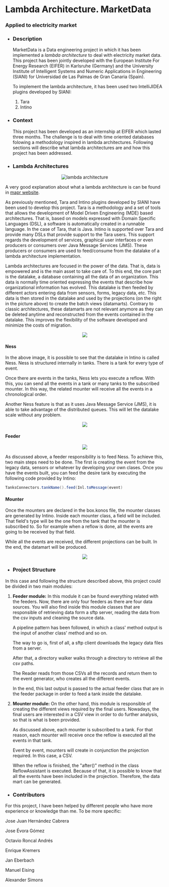 # Lambda Architecture. MarketData
### Applied to electricity market

* ### Description

    MarketData is a Data engineering project in which it has been implemented a *lambda architecture* to deal with electricity market data. This project has been jointly developed with the European Institute For Energy Research (EIFER) in Karlsruhe (Germany) and the University Institute of Intelligent Systems and Numeric Applications in Engineering (SIANI) for Universidad de Las Palmas de Gran Canaria (Spain).
    
    To implement the lambda architecture, it has been used two IntelliJIDEA plugins developed by SIANI:
    
    1. Tara
    2. Intino
    
* ### Context

    This project has been developed as an internship at EIFER which lasted three months. The challenge is to deal with time oriented databases folowing a methodology inspired in lambda architectures. Following sections will describe what lambda architectures are and how this project has been addressed.
    
* ### Lambda Architectures

<p align="center"><img src="https://user-images.githubusercontent.com/15388747/44918641-ca174b00-ad3b-11e8-8d09-1e924885a2ee.PNG" alt="lambda architecture"></p>

A very good explanation about what a lambda architecture is can be found in [mapr website](https://mapr.com/developercentral/lambda-architecture/).

As previously mentioned, Tara and Intino plugins developed by SIANI have been used to develop this project. Tara is a methodology and a set of tools that allows the development of Model Driven Engineering (MDE) based architectures. That is, based on models expressed with Domain Specific Languages (DSL), a software is automatically created in a runnable language. In the case of Tara, that is Java. Intino is supported over Tara and provide many DSLs that provide support to the Tara users. This support regards the development of services, graphical user interfaces or even producers or consumers over Java Message Services (JMS). These producers or consumers are used to feed/consume from the datalake of a lambda architecture implementation.

Lambda architectures are focused in the power of the data. That is, data is empowered and is the main asset to take care of. To this end, the core part is the datalake, a database containing all the data of an organization. This data is normally time oriented expressing the events that describe how organizational information has evolved. This datalake is then feeded by different actors entering data from sensors, forms, legacy data, etc. This data is then stored in the datalake and used by the projections (on the right in the picture above) to create the batch views (datamarts). Contrary to classic architectures, these datamarts are not relevant anymore as they can be deleted anytime and reconstructed from the events contained in the datalake. This improves the flexibility of the software developed and minimize the costs of migration.

<p align="center"><img src="./readmeImages/Global.png"></p>


#### Ness
  
In the above image, it is possible to see that the datalake in Intino is called Ness. Ness is structured internally in tanks. There is a tank for every type of event. 
  
Once there are events in the tanks, Ness lets you execute a reflow. With this, you can send all the events in a tank or many tanks to the subscribed mounter. In this way, the related mounter will receive all the events in a chronological order.
  
Another Ness feature is that as it uses Java Message Service (JMS), it is able to take advantage of the distributed queues. This will let the datalake scale without any problem. 

<p align="center"><img src="./readmeImages/Ness.png"></p>

#### Feeder

<p align="center"><img src="./readmeImages/Feeder.png"></p>

As discussed above, a feeder responsibility is to feed Ness. To achieve this, two main steps need to be done. The first is creating the event from the legacy data, sensors or whatever by developing your own clases. Once you have the events built, you can feed the desire tank by executing the following code provided by Intino:

```java
TanksConnectors.tankName().feed(Inl.toMessage(event)
```
#### Mounter

Once the mounters are declared in the box.konos file, the mounter classes are generated by Intino. Inside each mounter class, a field will be included. That field's type will be the one from the tank that the mounter is subscribed to. So for example when a reflow is done, all the events are going to be received by that field.

While all the events are received, the different projections can be built. In the end, the datamart will be produced.

<p align="center"><img src="./readmeImages/Projection.png"></p>

* ### Project Structure

In this case and following the structure described above, this project could be divided in two main modules:
1. **Feeder module:** In this module it can be found everything related with the feeders. Now, there are only four feeders as there are four data sources. You will also find inside this module classes that are responsible of retrieving data form a sftp server, reading the data from the csv inputs and cleaning the source data.

    A pipeline pattern has been followed, in which a class' method output is the input of another class' method and so on. 
    
    The way to go is, first of all, a sftp client downloads the legacy data files from a server. 
    
    After that, a directory walker walks through a directory to retrieve all the csv paths. 
    
    The Reader reads from those CSVs all the records and return them to the event generator, who creates all the different events. 
    
    In the end, this last output is passed to the actual feeder class that are in the feeder package in order to feed a tank inside the datalake.

2. **Mounter module:** On the other hand, this module is responsible of creating the different views required by the final users. Nowadays, the final users are interested in a CSV view in order to do further analysis, so that is what is been provided.
    
    As discussed above, each mounter is subscribed to a tank. For that reason, each mounter will receive once the reflow is executed all the events in that tank. 
    
    Event by event, mounters will create in conjunction the projection required. In this case, a CSV.
    
    When the reflow is finished, the "after()" method in the class ReflowAssistant is executed. Because of that, it is possible to know that all the events have been included in the projection. Therefore, the data mart can be generated.
    

* ### Contributors

For this project, I have been helped by different people who have more experience or knowledge than me. To be more specific:

Jose Juan Hernández Cabrera

Jose Évora Gómez

Octavio Roncal Andrés

Enrique Kremers

Jan Eberbach

Manuel Eising

Alexander Simons

